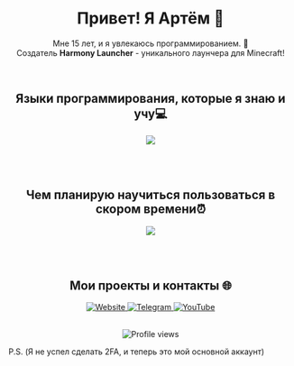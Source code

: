 <h1 align="center">Привет! Я Артём 👋</h1>
<p align="center">
Мне 15 лет, и я увлекаюсь программированием. 🚀<br>
Создатель <b>Harmony Launcher</b> - уникального лаунчера для Minecraft!<br>
</p>
<br>

<h2 align="center">Языки программирования, которые я знаю и учу💻</h2>
<p align="center">
  <img src="https://skillicons.dev/icons?i=html,css,cpp,cs,py,ts,js,java,rust,c,php">
</p>
<br>

<br>

<h2 align="center">Чем планирую научиться пользоваться в скором времени⏰</h2>
<p align="center">
  <img src="https://skillicons.dev/icons?i=unity,figma,blender,unreal">
</p>
<br>

<br>
<h2 align="center">Мои проекты и контакты 🌐</h2>

<div align="center">
<a href="https://dimentiy.site" target="_blank" rel="noopener noreferrer">
    <img src="https://img.shields.io/badge/Website-dimentiy.site-brightgreen?style=flat-square&logo=web" alt="Website">
</a>

<a href="https://t.me/harmony_launcher" target="_blank" rel="noopener noreferrer">
    <img src="https://img.shields.io/badge/Telegram-Harmony_Launcher-blue?style=flat-square&logo=telegram" alt="Telegram">
</a>

<a href="https://www.youtube.com/@harmony-dev-ofc" target="_blank" rel="noopener noreferrer">
    <img src="https://img.shields.io/badge/YouTube-Harmony_Dev-red?style=flat-square&logo=youtube" alt="YouTube">
</a>
</div>

<br>
<p align="center">
  <img src="https://komarev.com/ghpvc/?username=dimentiy&color=blueviolet&style=flat-square" alt="Profile views">
</p> 


P.S. (Я не успел сделать 2FA, и теперь это мой основной аккаунт)
